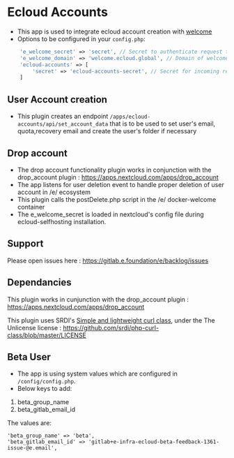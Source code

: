 # Ecloud Accounts

- This app is used to integrate ecloud account creation with [welcome](https://gitlab.e.foundation/e/infra/docker-welcome)
- Options to be configured in your `config.php`:
```php
    'e_welcome_secret' => 'secret', // Secret to authenticate request to the welcome server
    'e_welcome_domain' => 'welcome.ecloud.global', // Domain of welcome server
    'ecloud-accounts' => [
        'secret' => 'ecloud-accounts-secret', // Secret for incoming requests to authenticate against
    ]
```

## User Account creation

- This plugin creates an endpoint `/apps/ecloud-accounts/api/set_account_data` that is to be used to set user's email, quota,recovery email and create the user's folder if necessary

## Drop account

- The drop account functionality plugin works in conjunction with the drop_account plugin : https://apps.nextcloud.com/apps/drop_account
- The app listens for user deletion event to handle proper deletion of user account in /e/ ecosystem 
- This plugin calls the postDelete.php script in the /e/ docker-welcome container 
- The e_welcome_secret is loaded in nextcloud's config file during ecloud-selfhosting installation. 

## Support

Please open issues here : https://gitlab.e.foundation/e/backlog/issues

## Dependancies

This plugin works in cunjunction with the drop_account plugin : https://apps.nextcloud.com/apps/drop_account

This plugin uses SRDI's [Simple and lightweight curl class](https://github.com/srdi/php-curl-class), under the The Unlicense license : https://github.com/srdi/php-curl-class/blob/master/LICENSE

## Beta User

- The app is using system values which are configured in `/config/config.php`. 
- Below keys to add:
1. beta_group_name
2. beta_gitlab_email_id

The values are:
```
'beta_group_name' => 'beta',
'beta_gitlab_email_id' => 'gitlab+e-infra-ecloud-beta-feedback-1361-issue-@e.email',
```
